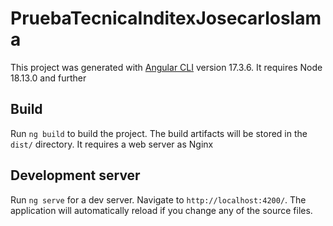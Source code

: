 # PruebaTecnicaInditexJosecarloslama

This project was generated with [Angular CLI](https://github.com/angular/angular-cli) version 17.3.6. It requires Node 18.13.0 and further


## Build

Run `ng build` to build the project. The build artifacts will be stored in the `dist/` directory. It requires a web server as Nginx

## Development server

Run `ng serve` for a dev server. Navigate to `http://localhost:4200/`. The application will automatically reload if you change any of the source files.

